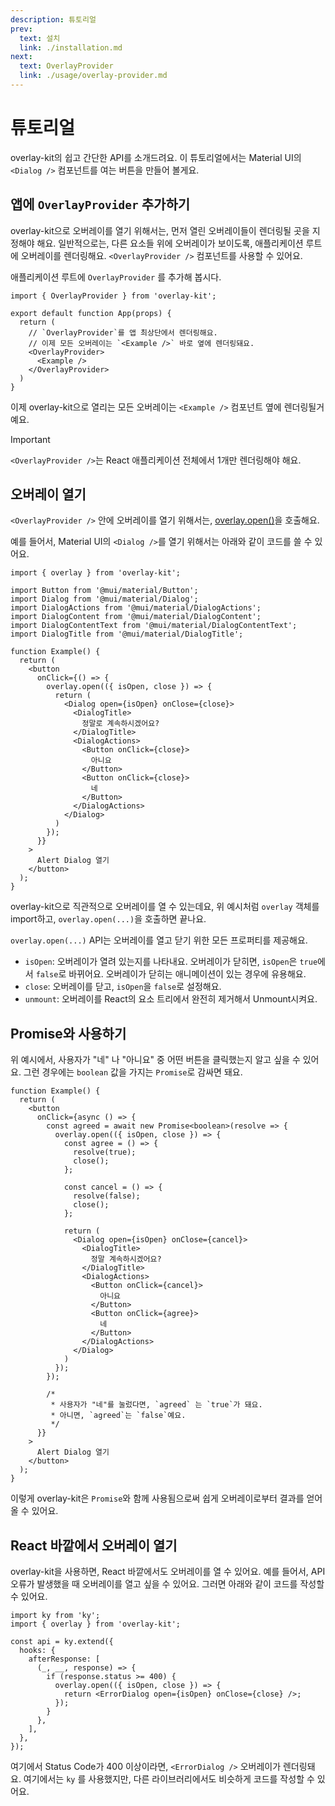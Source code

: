 ```yaml
---
description: 튜토리얼
prev:
  text: 설치
  link: ./installation.md
next:
  text: OverlayProvider
  link: ./usage/overlay-provider.md
---
```


# 튜토리얼

overlay-kit의 쉽고 간단한 API를 소개드려요. 이 튜토리얼에서는 Material UI의 `<Dialog />` 컴포넌트를 여는 버튼을 만들어 볼게요.

## 앱에 `OverlayProvider` 추가하기

overlay-kit으로 오버레이를 열기 위해서는, 먼저 열린 오버레이들이 렌더링될 곳을 지정해야 해요. 일반적으로는, 다른 요소들 위에 오버레이가 보이도록, 애플리케이션 루트에 오버레이를 렌더링해요.
`<OverlayProvider />` 컴포넌트를 사용할 수 있어요.

애플리케이션 루트에 `OverlayProvider` 를 추가해 봅시다.

```tsx{1,7,9}
import { OverlayProvider } from 'overlay-kit';

export default function App(props) {
  return (
    // `OverlayProvider`를 앱 최상단에서 렌더링해요.
    // 이제 모든 오버레이는 `<Example />` 바로 옆에 렌더링돼요.
    <OverlayProvider>
      <Example />
    </OverlayProvider>
  )
}
```

이제 overlay-kit으로 열리는 모든 오버레이는 `<Example />` 컴포넌트 옆에 렌더링될거예요.

> [!IMPORTANT]
> `<OverlayProvider />`는 React 애플리케이션 전체에서 1개만 렌더링해야 해요.

## 오버레이 열기

`<OverlayProvider />` 안에 오버레이를 열기 위해서는, [overlay.open()](./reference/overlay.md#overlayopen)을 호출해요.

예를 들어서, Material UI의 `<Dialog />`를 열기 위해서는 아래와 같이 코드를 쓸 수 있어요.

```tsx{1,14-30}
import { overlay } from 'overlay-kit';

import Button from '@mui/material/Button';
import Dialog from '@mui/material/Dialog';
import DialogActions from '@mui/material/DialogActions';
import DialogContent from '@mui/material/DialogContent';
import DialogContentText from '@mui/material/DialogContentText';
import DialogTitle from '@mui/material/DialogTitle';

function Example() {
  return (
    <button
      onClick={() => {
        overlay.open(({ isOpen, close }) => {
          return (
            <Dialog open={isOpen} onClose={close}>
              <DialogTitle>
                정말로 계속하시겠어요?
              </DialogTitle>
              <DialogActions>
                <Button onClick={close}>
                  아니요
                </Button>
                <Button onClick={close}>
                  네
                </Button>
              </DialogActions>
            </Dialog>
          )
        });
      }}
    >
      Alert Dialog 열기
    </button>
  );
}
```

overlay-kit으로 직관적으로 오버레이를 열 수 있는데요, 위 예시처럼 `overlay` 객체를 import하고, `overlay.open(...)`을 호출하면 끝나요.

`overlay.open(...)` API는 오버레이를 열고 닫기 위한 모든 프로퍼티를 제공해요.

- `isOpen`: 오버레이가 열려 있는지를 나타내요. 오버레이가 닫히면, `isOpen`은 `true`에서 `false`로 바뀌어요. 오버레이가 닫히는 애니메이션이 있는 경우에 유용해요.
- `close`: 오버레이를 닫고, `isOpen`을 `false`로 설정해요.
- `unmount`: 오버레이를 React의 요소 트리에서 완전히 제거해서 Unmount시켜요.

## Promise와 사용하기

위 예시에서, 사용자가 "네" 나 "아니요" 중 어떤 버튼을 클릭했는지 알고 싶을 수 있어요. 그런 경우에는 `boolean` 값을 가지는 `Promise`로 감싸면 돼요.

```tsx{5,7-10,12-15,35-38}
function Example() {
  return (
    <button
      onClick={async () => {
        const agreed = await new Promise<boolean>(resolve => {
          overlay.open(({ isOpen, close }) => {
            const agree = () => {
              resolve(true);
              close();
            };

            const cancel = () => {
              resolve(false);
              close();
            };

            return (
              <Dialog open={isOpen} onClose={cancel}>
                <DialogTitle>
                  정말 계속하시겠어요?
                </DialogTitle>
                <DialogActions>
                  <Button onClick={cancel}>
                    아니요
                  </Button>
                  <Button onClick={agree}>
                    네
                  </Button>
                </DialogActions>
              </Dialog>
            )
          });
        });

        /*
         * 사용자가 "네"를 눌렀다면, `agreed` 는 `true`가 돼요.
         * 아니면, `agreed`는 `false`예요.
         */
      }}
    >
      Alert Dialog 열기
    </button>
  );
}
```

이렇게 overlay-kit은 `Promise`와 함께 사용됨으로써 쉽게 오버레이로부터 결과를 얻어올 수 있어요.

## React 바깥에서 오버레이 열기

overlay-kit을 사용하면, React 바깥에서도 오버레이를 열 수 있어요. 예를 들어서, API 오류가 발생했을 때 오버레이를 열고 싶을 수 있어요. 그러면 아래와 같이 코드를 작성할 수 있어요.

```tsx
import ky from 'ky';
import { overlay } from 'overlay-kit';

const api = ky.extend({
  hooks: {
    afterResponse: [
      (_, __, response) => {
        if (response.status >= 400) {
          overlay.open(({ isOpen, close }) => {
            return <ErrorDialog open={isOpen} onClose={close} />;
          });
        }
      },
    ],
  },
});
```

여기에서 Status Code가 400 이상이라면, `<ErrorDialog />` 오버레이가 렌더링돼요. 여기에서는 `ky` 를 사용했지만, 다른 라이브러리에서도 비슷하게 코드를 작성할 수 있어요.
